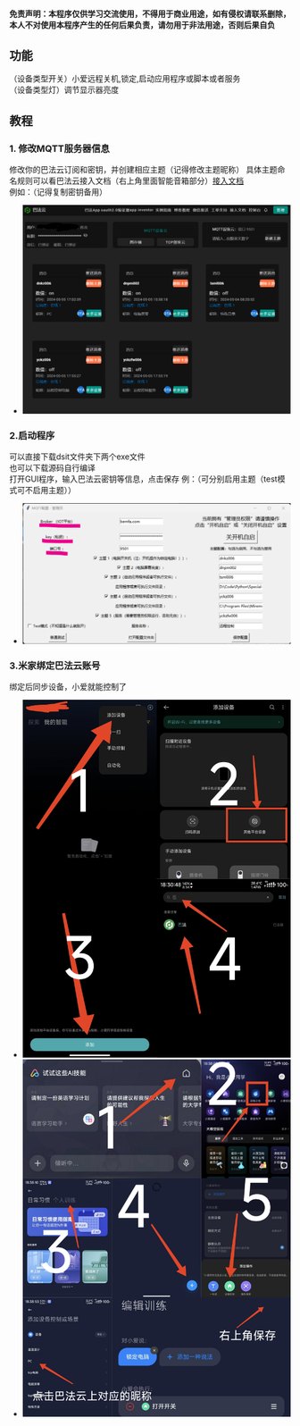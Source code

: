 #### 免责声明：本程序仅供学习交流使用，不得用于商业用途，如有侵权请联系删除，本人不对使用本程序产生的任何后果负责，请勿用于非法用途，否则后果自负

## 功能
（设备类型开关）小爱远程关机,锁定,启动应用程序或脚本或者服务  
（设备类型灯）调节显示器亮度

## 教程
### 1. 修改MQTT服务器信息
修改你的巴法云订阅和密钥，并创建相应主题（记得修改主题昵称）  具体主题命名规则可以看巴法云接入文档（右上角里面智能音箱部分）[接入文档](https://cloud.bemfa.com/docs/src/speaker_mi.html)  
例如：（记得复制密钥备用）
* ![image](巴法云.png)


### 2.启动程序
可以直接下载dsit文件夹下两个exe文件  
也可以下载源码自行编译  
打开GUI程序，输入巴法云密钥等信息，点击保存
例：（可分别启用主题（test模式可不启用主题））
* ![image](GUI.png)

### 3.米家绑定巴法云账号
绑定后同步设备，小爱就能控制了
* ![image](米家.jpg)
* ![image](小爱同学.jpg)